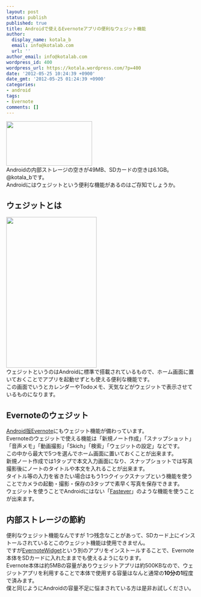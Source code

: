 ```yaml
---
layout: post
status: publish
published: true
title: Androidで使えるEvernoteアプリの便利なウェジット機能
author:
  display_name: kotala_b
  email: info@kotalab.com
  url: ''
author_email: info@kotalab.com
wordpress_id: 400
wordpress_url: https://kotala.wordpress.com/?p=400
date: '2012-05-25 10:24:39 +0900'
date_gmt: '2012-05-25 01:24:39 +0900'
categories:
- android
tags:
- Evernote
comments: []
---
```

<p><a href="http://kotalab.com/wp-content/uploads/Evernote_01.gif" target="_blank"><img src="http://kotalab.com/wp-content/uploads/Evernote_01.gif" alt="" title="Evernote_01" width="228" height="118" class="alignnone size-full wp-image-1166" /></a><br />
Androidの内部ストレージの空きが49MB、SDカードの空きは6.1GB。@kotala_bです。<br />
Androidにはウェジットという便利な機能があるのはご存知でしょうか。<br />
<!--more--></p>
<h2>ウェジットとは</h2>
<p><a href="http://kotalab.com/wp-content/uploads/android.png" target="_blank"><img src="http://kotalab.com/wp-content/uploads/android.png" alt="" title="android" width="240" height="400" class="alignnone size-full wp-image-1168" /></a><br />
ウェジットというのはAndroidに標準で搭載されているもので、ホーム画面に置いておくことでアプリを起動せずとも使える便利な機能です。<br />
この画面でいうとカレンダーやTodoメモ、天気などがウェジットで表示させているものになります。</p>
<h2>Evernoteのウェジット</h2>
<p><a href="https://play.google.com/store/apps/details?id=com.evernote&amp;feature=search_result#?t=W251bGwsMSwxLDEsImNvbS5ldmVybm90ZSJd" target="_blank">Android版Evernote</a>にもウェジット機能が備わっています。<br />
Evernoteのウェジットで使える機能は「新規ノート作成」「スナップショット」「音声メモ」「動画撮影」「Skich」「検索」「ウェジットの設定」などです。<br />
この中から最大で5つを選んでホーム画面に置いておくことが出来ます。<br />
新規ノート作成では1タップで本文入力画面になり、スナップショットでは写真撮影後にノートのタイトルや本文を入れることが出来ます。<br />
タイトル等の入力を省きたい場合はもう1つクイックスナップという機能を使うことでカメラの起動・撮影・保存の3タップで素早く写真を保存できます。<br />
ウェジットを使うことでAndroidにはない「<a title="Fastever" href="http://itunes.apple.com/jp/app/fastever-su-zaoku-jian-dannievernotenimemo/id364580273?mt=8" target="_blank">Fastever</a>」のような機能を使うことが出来ます。</p>
<h2>内部ストレージの節約</h2>
<p>便利なウェジット機能なんですが 1つ残念なことがあって、SDカード上にインストールされているとこのウェジット機能は使用できません。<br />
ですが<a href="https://play.google.com/store/apps/details?id=com.evernote.widget&amp;feature=more_from_developer#?t=W251bGwsMSwxLDEwMiwiY29tLmV2ZXJub3RlLndpZGdldCJd" target="_blank">EvernoteWidget</a>という別のアプリをインストールすることで、Evernote本体をSDカードに入れたままでも使えるようになります。<br />
Evernote本体は約5MBの容量がありウェジットアプリは約500KBなので、ウェジットアプリを利用することで本体で使用する容量はなんと通常の<strong>10分の1</strong>程度で済みます。<br />
僕と同じようにAndroidの容量不足に悩まされている方は是非お試しください。</p>
